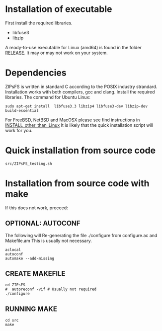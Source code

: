 # Installation of executable


First install the required libraries.

 - libfuse3
 - libzip

A ready-to-use executable for Linux (amd64) is found in the folder
[RELEASE](./RELEASE/). It may or may not work on your system.



# Dependencies

ZIPsFS is written in standard C according to the POSIX industry strandard.  Installation works with
both compilers, gcc and clang.  Install the required libraries. The command for Ubuntu Linux:

    sudo apt-get install  libfuse3.3 libzip4 libfuse3-dev libzip-dev build-essential

For FreeBSD, NetBSD and MacOSX please see find instructions in [INSTALL_other_than_Linux](./INSTALL_other_than_Linux.md)
It is likely that the quick installation script will work for you.


# Quick installation from source code

    src/ZIPsFS_testing.sh


# Installation from source code with make

If this does not work, proceed:

## OPTIONAL: AUTOCONF

The following will Re-generating the file ./configure from configure.ac and Makefile.am
This is usually not necessary.

    aclocal
    autoconf
    automake --add-missing

## CREATE MAKEFILE

    cd ZIPsFS
    #  autoreconf -vif # Usually not required
    ./configure

## RUNNING MAKE

    cd src
    make
